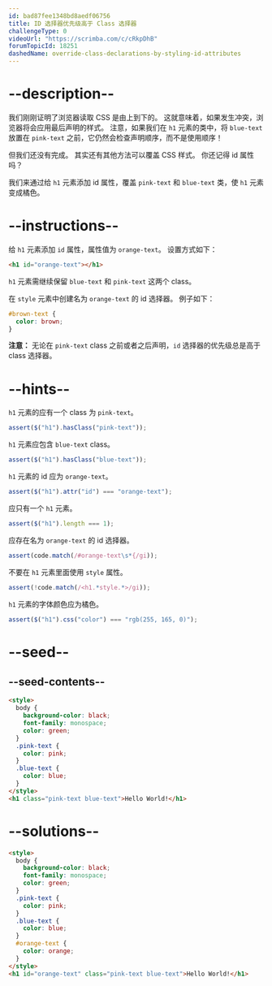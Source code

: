 ```yaml
---
id: bad87fee1348bd8aedf06756
title: ID 选择器优先级高于 Class 选择器
challengeType: 0
videoUrl: "https://scrimba.com/c/cRkpDhB"
forumTopicId: 18251
dashedName: override-class-declarations-by-styling-id-attributes
---
```


# --description--

我们刚刚证明了浏览器读取 CSS 是由上到下的。 这就意味着，如果发生冲突，浏览器将会应用最后声明的样式。 注意，如果我们在 `h1` 元素的类中，将 `blue-text` 放置在 `pink-text` 之前，它仍然会检查声明顺序，而不是使用顺序！

但我们还没有完成。 其实还有其他方法可以覆盖 CSS 样式。 你还记得 id 属性吗？

我们来通过给 `h1` 元素添加 id 属性，覆盖 `pink-text` 和 `blue-text` 类，使 `h1` 元素变成橘色。

# --instructions--

给 `h1` 元素添加 `id` 属性，属性值为 `orange-text`。 设置方式如下：

```html
<h1 id="orange-text"></h1>
```

`h1` 元素需继续保留 `blue-text` 和 `pink-text` 这两个 class。

在 `style` 元素中创建名为 `orange-text` 的 id 选择器。 例子如下：

```css
#brown-text {
  color: brown;
}
```

**注意：** 无论在 `pink-text` class 之前或者之后声明，`id` 选择器的优先级总是高于 class 选择器。

# --hints--

`h1` 元素的应有一个 class 为 `pink-text`。

```js
assert($("h1").hasClass("pink-text"));
```

`h1` 元素应包含 `blue-text` class。

```js
assert($("h1").hasClass("blue-text"));
```

`h1` 元素的 id 应为 `orange-text`。

```js
assert($("h1").attr("id") === "orange-text");
```

应只有一个 `h1` 元素。

```js
assert($("h1").length === 1);
```

应存在名为 `orange-text` 的 id 选择器。

```js
assert(code.match(/#orange-text\s*{/gi));
```

不要在 `h1` 元素里面使用 `style` 属性。

```js
assert(!code.match(/<h1.*style.*>/gi));
```

`h1` 元素的字体颜色应为橘色。

```js
assert($("h1").css("color") === "rgb(255, 165, 0)");
```

# --seed--

## --seed-contents--

```html
<style>
  body {
    background-color: black;
    font-family: monospace;
    color: green;
  }
  .pink-text {
    color: pink;
  }
  .blue-text {
    color: blue;
  }
</style>
<h1 class="pink-text blue-text">Hello World!</h1>
```

# --solutions--

```html
<style>
  body {
    background-color: black;
    font-family: monospace;
    color: green;
  }
  .pink-text {
    color: pink;
  }
  .blue-text {
    color: blue;
  }
  #orange-text {
    color: orange;
  }
</style>
<h1 id="orange-text" class="pink-text blue-text">Hello World!</h1>
```
